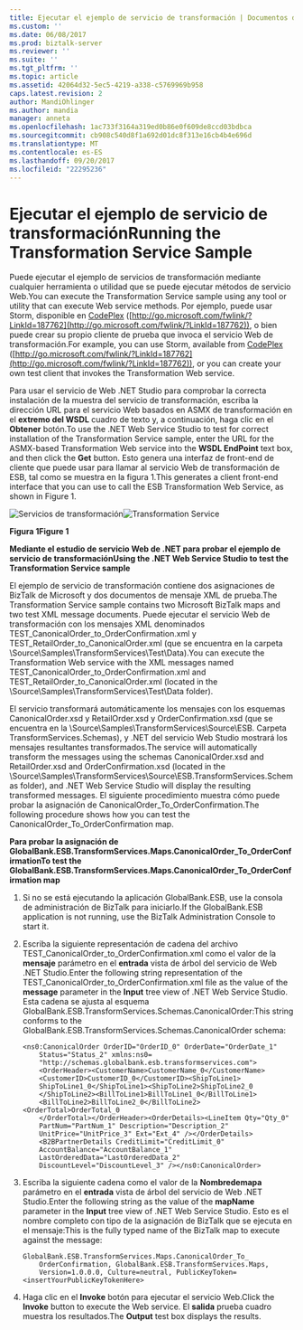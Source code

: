 ```yaml
---
title: Ejecutar el ejemplo de servicio de transformación | Documentos de Microsoft
ms.custom: ''
ms.date: 06/08/2017
ms.prod: biztalk-server
ms.reviewer: ''
ms.suite: ''
ms.tgt_pltfrm: ''
ms.topic: article
ms.assetid: 42064d32-5ec5-4219-a338-c5769969b958
caps.latest.revision: 2
author: MandiOhlinger
ms.author: mandia
manager: anneta
ms.openlocfilehash: 1ac733f3164a319ed0b86e0f609de8ccd03bdbca
ms.sourcegitcommit: cb908c540d8f1a692d01dc8f313e16cb4b4e696d
ms.translationtype: MT
ms.contentlocale: es-ES
ms.lasthandoff: 09/20/2017
ms.locfileid: "22295236"
---
```

# <a name="running-the-transformation-service-sample"></a><span data-ttu-id="34bea-102">Ejecutar el ejemplo de servicio de transformación</span><span class="sxs-lookup"><span data-stu-id="34bea-102">Running the Transformation Service Sample</span></span>
<span data-ttu-id="34bea-103">Puede ejecutar el ejemplo de servicios de transformación mediante cualquier herramienta o utilidad que se puede ejecutar métodos de servicio Web.</span><span class="sxs-lookup"><span data-stu-id="34bea-103">You can execute the Transformation Service sample using any tool or utility that can execute Web service methods.</span></span> <span data-ttu-id="34bea-104">Por ejemplo, puede usar Storm, disponible en [CodePlex](http://go.microsoft.com/fwlink/?LinkId=187762) ([http://go.microsoft.com/fwlink/?LinkId=187762](http://go.microsoft.com/fwlink/?LinkId=187762)), o bien puede crear su propio cliente de prueba que invoca el servicio Web de transformación.</span><span class="sxs-lookup"><span data-stu-id="34bea-104">For example, you can use Storm, available from [CodePlex](http://go.microsoft.com/fwlink/?LinkId=187762) ([http://go.microsoft.com/fwlink/?LinkId=187762](http://go.microsoft.com/fwlink/?LinkId=187762)), or you can create your own test client that invokes the Transformation Web service.</span></span>  
  
 <span data-ttu-id="34bea-105">Para usar el servicio de Web .NET Studio para comprobar la correcta instalación de la muestra del servicio de transformación, escriba la dirección URL para el servicio Web basados en ASMX de transformación en el **extremo del WSDL** cuadro de texto y, a continuación, haga clic en el  **Obtener** botón.</span><span class="sxs-lookup"><span data-stu-id="34bea-105">To use the .NET Web Service Studio to test for correct installation of the Transformation Service sample, enter the URL for the ASMX-based Transformation Web service into the **WSDL EndPoint** text box, and then click the **Get** button.</span></span> <span data-ttu-id="34bea-106">Esto genera una interfaz de front-end de cliente que puede usar para llamar al servicio Web de transformación de ESB, tal como se muestra en la figura 1.</span><span class="sxs-lookup"><span data-stu-id="34bea-106">This generates a client front-end interface that you can use to call the ESB Transformation Web Service, as shown in Figure 1.</span></span>  
  
 <span data-ttu-id="34bea-107">![Servicios de transformación](../esb-toolkit/media/ch6-transformationservice.gif "Ch6-TransformationService")</span><span class="sxs-lookup"><span data-stu-id="34bea-107">![Transformation Service](../esb-toolkit/media/ch6-transformationservice.gif "Ch6-TransformationService")</span></span>  
  
 <span data-ttu-id="34bea-108">**Figura 1**</span><span class="sxs-lookup"><span data-stu-id="34bea-108">**Figure 1**</span></span>  
  
 <span data-ttu-id="34bea-109">**Mediante el estudio de servicio Web de .NET para probar el ejemplo de servicio de transformación**</span><span class="sxs-lookup"><span data-stu-id="34bea-109">**Using the .NET Web Service Studio to test the Transformation Service sample**</span></span>  
  
 <span data-ttu-id="34bea-110">El ejemplo de servicio de transformación contiene dos asignaciones de BizTalk de Microsoft y dos documentos de mensaje XML de prueba.</span><span class="sxs-lookup"><span data-stu-id="34bea-110">The Transformation Service sample contains two Microsoft BizTalk maps and two test XML message documents.</span></span> <span data-ttu-id="34bea-111">Puede ejecutar el servicio Web de transformación con los mensajes XML denominados TEST_CanonicalOrder_to_OrderConfirmation.xml y TEST_RetailOrder_to_CanonicalOrder.xml (que se encuentra en la carpeta \Source\Samples\TransformServices\Test\Data).</span><span class="sxs-lookup"><span data-stu-id="34bea-111">You can execute the Transformation Web service with the XML messages named TEST_CanonicalOrder_to_OrderConfirmation.xml and TEST_RetailOrder_to_CanonicalOrder.xml (located in the \Source\Samples\TransformServices\Test\Data folder).</span></span>  
  
 <span data-ttu-id="34bea-112">El servicio transformará automáticamente los mensajes con los esquemas CanonicalOrder.xsd y RetailOrder.xsd y OrderConfirmation.xsd (que se encuentra en la \Source\Samples\TransformServices\Source\ESB. Carpeta TransformServices.Schemas), y .NET del servicio Web Studio mostrará los mensajes resultantes transformados.</span><span class="sxs-lookup"><span data-stu-id="34bea-112">The service will automatically transform the messages using the schemas CanonicalOrder.xsd and RetailOrder.xsd and OrderConfirmation.xsd (located in the \Source\Samples\TransformServices\Source\ESB.TransformServices.Schemas folder), and .NET Web Service Studio will display the resulting transformed messages.</span></span> <span data-ttu-id="34bea-113">El siguiente procedimiento muestra cómo puede probar la asignación de CanonicalOrder_To_OrderConfirmation.</span><span class="sxs-lookup"><span data-stu-id="34bea-113">The following procedure shows how you can test the CanonicalOrder_To_OrderConfirmation map.</span></span>  
  
 <span data-ttu-id="34bea-114">**Para probar la asignación de GlobalBank.ESB.TransformServices.Maps.CanonicalOrder_To_OrderConfirmation**</span><span class="sxs-lookup"><span data-stu-id="34bea-114">**To test the GlobalBank.ESB.TransformServices.Maps.CanonicalOrder_To_OrderConfirmation map**</span></span>  
  
1.  <span data-ttu-id="34bea-115">Si no se está ejecutando la aplicación GlobalBank.ESB, use la consola de administración de BizTalk para iniciarlo.</span><span class="sxs-lookup"><span data-stu-id="34bea-115">If the GlobalBank.ESB application is not running, use the BizTalk Administration Console to start it.</span></span>  
  
2.  <span data-ttu-id="34bea-116">Escriba la siguiente representación de cadena del archivo TEST_CanonicalOrder_to_OrderConfirmation.xml como el valor de la **mensaje** parámetro en el **entrada** vista de árbol del servicio de Web .NET Studio.</span><span class="sxs-lookup"><span data-stu-id="34bea-116">Enter the following string representation of the TEST_CanonicalOrder_to_OrderConfirmation.xml file as the value of the **message** parameter in the **Input** tree view of .NET Web Service Studio.</span></span> <span data-ttu-id="34bea-117">Esta cadena se ajusta al esquema GlobalBank.ESB.TransformServices.Schemas.CanonicalOrder:</span><span class="sxs-lookup"><span data-stu-id="34bea-117">This string conforms to the GlobalBank.ESB.TransformServices.Schemas.CanonicalOrder schema:</span></span>  
  
    ```  
    <ns0:CanonicalOrder OrderID="OrderID_0" OrderDate="OrderDate_1"   
        Status="Status_2" xmlns:ns0=  
        "http://schemas.globalbank.esb.transformservices.com">  
        <OrderHeader><CustomerName>CustomerName_0</CustomerName>  
        <CustomerID>CustomerID_0</CustomerID><ShipToLine1>  
        ShipToLine1_0</ShipToLine1><ShipToLine2>ShipToLine2_0  
        </ShipToLine2><BillToLine1>BillToLine1_0</BillToLine1>  
        <BillToLine2>BillToLine2_0</BillToLine2><OrderTotal>OrderTotal_0  
        </OrderTotal></OrderHeader><OrderDetails><LineItem Qty="Qty_0"   
        PartNum="PartNum_1" Description="Description_2"   
        UnitPrice="UnitPrice_3" Ext="Ext_4" /></OrderDetails>  
        <B2BPartnerDetails CreditLimit="CreditLimit_0"   
        AccountBalance="AccountBalance_1"   
        LastOrderedData="LastOrderedData_2"   
        DiscountLevel="DiscountLevel_3" /></ns0:CanonicalOrder>  
    ```  
  
3.  <span data-ttu-id="34bea-118">Escriba la siguiente cadena como el valor de la **Nombredemapa** parámetro en el **entrada** vista de árbol del servicio de Web .NET Studio.</span><span class="sxs-lookup"><span data-stu-id="34bea-118">Enter the following string as the value of the **mapName** parameter in the **Input** tree view of .NET Web Service Studio.</span></span> <span data-ttu-id="34bea-119">Esto es el nombre completo con tipo de la asignación de BizTalk que se ejecuta en el mensaje:</span><span class="sxs-lookup"><span data-stu-id="34bea-119">This is the fully typed name of the BizTalk map to execute against the message:</span></span>  
  
    ```  
    GlobalBank.ESB.TransformServices.Maps.CanonicalOrder_To_  
        OrderConfirmation, GlobalBank.ESB.TransformServices.Maps,   
        Version=1.0.0.0, Culture=neutral, PublicKeyToken=<insertYourPublicKeyTokenHere>  
    ```  
  
4.  <span data-ttu-id="34bea-120">Haga clic en el **Invoke** botón para ejecutar el servicio Web.</span><span class="sxs-lookup"><span data-stu-id="34bea-120">Click the **Invoke** button to execute the Web service.</span></span> <span data-ttu-id="34bea-121">El **salida** prueba cuadro muestra los resultados.</span><span class="sxs-lookup"><span data-stu-id="34bea-121">The **Output** test box displays the results.</span></span>